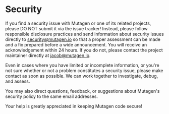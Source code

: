 # Security

If you find a security issue with Mutagen or one of its related projects, please
DO NOT submit it via the issue tracker! Instead, please follow responsible
disclosure practices and send information about security issues directly to
[security@mutagen.io](mailto:security@mutagen.io) so that a proper assessment
can be made and a fix prepared before a wide announcement. You will receive an
acknowledgement within 24 hours. If you do not, please contact the project
maintainer directly at [jacob@mutagen.io](mailto:jacob@mutagen.io).

Even in cases where you have limited or incomplete information, or you're not
sure whether or not a problem constitutes a security issue, please make contact
as soon as possible. We can work together to investigate, debug, and assess.

You may also direct questions, feedback, or suggestions about Mutagen's security
policy to the same email addresses.

Your help is greatly appreciated in keeping Mutagen code secure!
